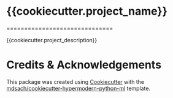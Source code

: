 # {{cookiecutter.project_name}}
==============================

{{cookiecutter.project_description}}



# Credits & Acknowledgements

This package was created using [Cookiecutter](https://github.com/audreyfeldroy/cookiecutter) with the [mdsach/cookiecutter-hypermodern-python-ml](https://github.com/mdsach/cookiecutter-hypermodern-python-ml) template.